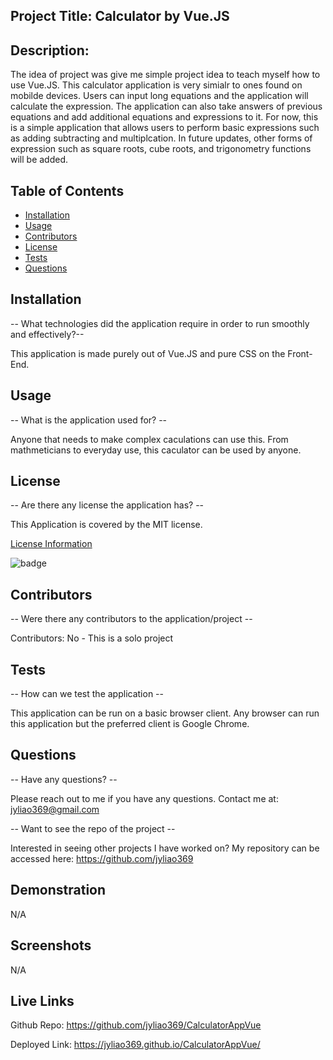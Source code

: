 ## Project Title: Calculator by Vue.JS

## Description:

The idea of project was give me simple project idea to teach myself how to use Vue.JS. This calculator application is very simialr to ones found on mobilde devices. Users can input long equations and the application will calculate the expression. The application can also take answers of previous equations and add additional equations and expressions to it. For now, this is a simple application that allows users to perform basic expressions such as adding subtracting and multiplcation. In future updates, other forms of expression such as square roots, cube roots, and trigonometry functions will be added.

## Table of Contents

- [Installation](#installation)
- [Usage](#usage)
- [Contributors](#contributors)
- [License](#license)
- [Tests](#tests)
- [Questions](#questions)

## Installation

-- What technologies did the application require in order to run smoothly and effectively?--

This application is made purely out of Vue.JS and pure CSS on the Front-End.

## Usage

-- What is the application used for? --

Anyone that needs to make complex caculations can use this. From mathmeticians to everyday use, this caculator can be used by anyone.

## License

-- Are there any license the application has? --

This Application is covered by the MIT license.

[License Information](https://opensource.org/licenses/MIT)

![badge](https://img.shields.io/static/v1?label=License&message=MIT&color=success)

## Contributors

-- Were there any contributors to the application/project --

Contributors: No - This is a solo project

## Tests

-- How can we test the application --

This application can be run on a basic browser client. Any browser can run this application but the preferred client is Google Chrome.

## Questions

-- Have any questions? --

Please reach out to me if you have any questions. Contact me at: jyliao369@gmail.com

-- Want to see the repo of the project --

Interested in seeing other projects I have worked on? My repository can be accessed here:
https://github.com/jyliao369

## Demonstration

N/A

## Screenshots

N/A

## Live Links

Github Repo: https://github.com/jyliao369/CalculatorAppVue

Deployed Link: https://jyliao369.github.io/CalculatorAppVue/
